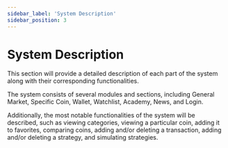 ```yaml
---
sidebar_label: 'System Description'
sidebar_position: 3
---
```


# System Description

This section will provide a detailed description of each part of the system along with their corresponding functionalities.

The system consists of several modules and sections, including General Market, Specific Coin, Wallet, Watchlist, Academy, News, and Login.

Additionally, the most notable functionalities of the system will be described, such as viewing categories, viewing a particular coin, adding it to favorites, comparing coins, adding and/or deleting a transaction, adding and/or deleting a strategy, and simulating strategies.

